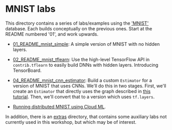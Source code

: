 
# MNIST labs

This directory contains a series of labs/examples using the ['MNIST'](http://yann.lecun.com/exdb/mnist/) database.
Each builds conceptually on the previous ones.  Start at the README numbered '01', and work upwards.

- [01_README_mnist_simple](./01_README_mnist_simple.md): A simple version of MNIST with no hidden layers.

- [02_README_mnist_tflearn](./02_README_mnist_tflearn.md): Use the high-level TensorFlow API in `contrib.tflearn` to easily build DNNs with hidden layers. Introducing TensorBoard.

- [04_README_mnist_cnn_estimator](./04_README_mnist_cnn_estimator.md): Build a custom `Estimator` for a version of MNIST that uses CNNs.  We'll do this in two stages.  First, we'll create an `Estimator` that directly uses the graph described in [this tutorial](https://www.tensorflow.org/versions/r0.11/tutorials/mnist/pros/index.html#deep-mnist-for-experts).  Then, we'll convert that to a version which uses `tf.layers`.

- [Running distributed MNIST using Cloud ML](./cloudml/README.md).

In addition, there is an [extras](./extras) directory, that contains some auxiliary labs not currently used in this workshop, but which may be of interest.
